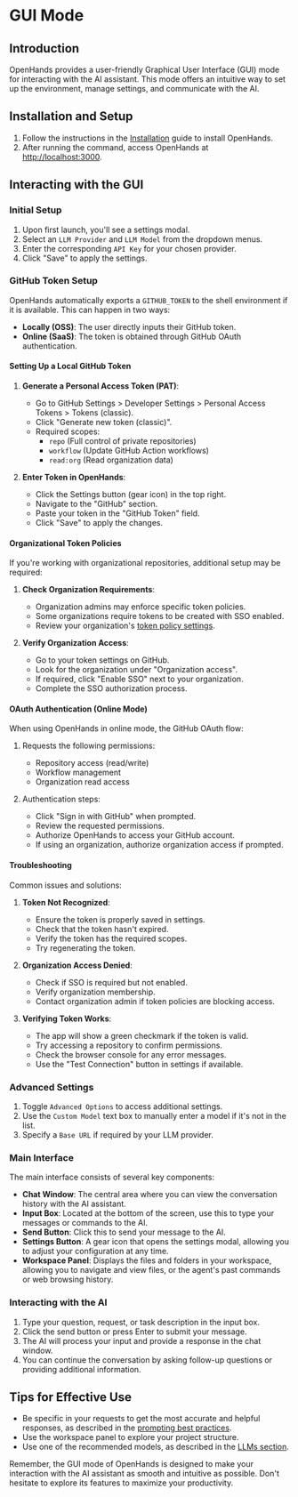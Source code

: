 # GUI Mode

## Introduction

OpenHands provides a user-friendly Graphical User Interface (GUI) mode for interacting with the AI assistant.
This mode offers an intuitive way to set up the environment, manage settings, and communicate with the AI.

## Installation and Setup

1. Follow the instructions in the [Installation](../installation) guide to install OpenHands.
2. After running the command, access OpenHands at [http://localhost:3000](http://localhost:3000).

## Interacting with the GUI

### Initial Setup

1. Upon first launch, you'll see a settings modal.
2. Select an `LLM Provider` and `LLM Model` from the dropdown menus.
3. Enter the corresponding `API Key` for your chosen provider.
4. Click "Save" to apply the settings.

### GitHub Token Setup

OpenHands automatically exports a `GITHUB_TOKEN` to the shell environment if it is available. This can happen in two ways:

- **Locally (OSS)**: The user directly inputs their GitHub token.
- **Online (SaaS)**: The token is obtained through GitHub OAuth authentication.

#### Setting Up a Local GitHub Token

1. **Generate a Personal Access Token (PAT)**:
   - Go to GitHub Settings > Developer Settings > Personal Access Tokens > Tokens (classic).
   - Click "Generate new token (classic)".
   - Required scopes:
     - `repo` (Full control of private repositories)
     - `workflow` (Update GitHub Action workflows)
     - `read:org` (Read organization data)

2. **Enter Token in OpenHands**:
   - Click the Settings button (gear icon) in the top right.
   - Navigate to the "GitHub" section.
   - Paste your token in the "GitHub Token" field.
   - Click "Save" to apply the changes.

#### Organizational Token Policies

If you're working with organizational repositories, additional setup may be required:

1. **Check Organization Requirements**:
   - Organization admins may enforce specific token policies.
   - Some organizations require tokens to be created with SSO enabled.
   - Review your organization's [token policy settings](https://docs.github.com/en/organizations/managing-programmatic-access-to-your-organization/setting-a-personal-access-token-policy-for-your-organization).

2. **Verify Organization Access**:
   - Go to your token settings on GitHub.
   - Look for the organization under "Organization access".
   - If required, click "Enable SSO" next to your organization.
   - Complete the SSO authorization process.

#### OAuth Authentication (Online Mode)

When using OpenHands in online mode, the GitHub OAuth flow:

1. Requests the following permissions:
   - Repository access (read/write)
   - Workflow management
   - Organization read access

2. Authentication steps:
   - Click "Sign in with GitHub" when prompted.
   - Review the requested permissions.
   - Authorize OpenHands to access your GitHub account.
   - If using an organization, authorize organization access if prompted.

#### Troubleshooting

Common issues and solutions:

1. **Token Not Recognized**:
   - Ensure the token is properly saved in settings.
   - Check that the token hasn't expired.
   - Verify the token has the required scopes.
   - Try regenerating the token.

2. **Organization Access Denied**:
   - Check if SSO is required but not enabled.
   - Verify organization membership.
   - Contact organization admin if token policies are blocking access.

3. **Verifying Token Works**:
   - The app will show a green checkmark if the token is valid.
   - Try accessing a repository to confirm permissions.
   - Check the browser console for any error messages.
   - Use the "Test Connection" button in settings if available.

### Advanced Settings

1. Toggle `Advanced Options` to access additional settings.
2. Use the `Custom Model` text box to manually enter a model if it's not in the list.
3. Specify a `Base URL` if required by your LLM provider.

### Main Interface

The main interface consists of several key components:

- **Chat Window**: The central area where you can view the conversation history with the AI assistant.
- **Input Box**: Located at the bottom of the screen, use this to type your messages or commands to the AI.
- **Send Button**: Click this to send your message to the AI.
- **Settings Button**: A gear icon that opens the settings modal, allowing you to adjust your configuration at any time.
- **Workspace Panel**: Displays the files and folders in your workspace, allowing you to navigate and view files, or the agent's past commands or web browsing history.

### Interacting with the AI

1. Type your question, request, or task description in the input box.
2. Click the send button or press Enter to submit your message.
3. The AI will process your input and provide a response in the chat window.
4. You can continue the conversation by asking follow-up questions or providing additional information.

## Tips for Effective Use

- Be specific in your requests to get the most accurate and helpful responses, as described in the [prompting best practices](../prompting/prompting-best-practices).
- Use the workspace panel to explore your project structure.
- Use one of the recommended models, as described in the [LLMs section](usage/llms/llms.md).

Remember, the GUI mode of OpenHands is designed to make your interaction with the AI assistant as smooth and intuitive
as possible. Don't hesitate to explore its features to maximize your productivity.
